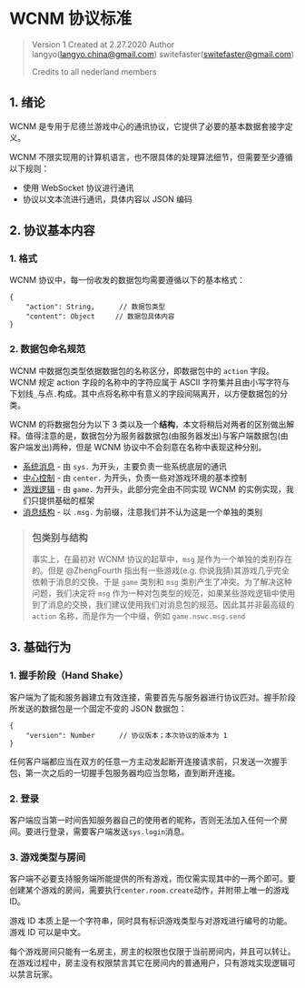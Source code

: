 # WCNM 协议标准

> Version 1
> Created at 2.27.2020
> Author langyo(langyo.china@gmail.com)
> switefaster(switefaster@gmail.com)
>
> Credits to all nederland members

## 1. 绪论

WCNM 是专用于尼德兰游戏中心的通讯协议，它提供了必要的基本数据套接字定义。

WCNM 不限实现用的计算机语言，也不限具体的处理算法细节，但需要至少遵循以下规则：

- 使用 WebSocket 协议进行通讯
- 协议以文本流进行通讯，具体内容以 JSON 编码

## 2. 协议基本内容

### 1. 格式

WCNM 协议中，每一份收发的数据包均需要遵循以下的基本格式：

```json5
{
    "action": String,      // 数据包类型
    "content": Object     // 数据包具体内容
}
```

### 2. 数据包命名规范

WCNM 中数据包类型依据数据包的名称区分，即数据包中的 ```action``` 字段。WCNM 规定 action 字段的名称中的字符应属于 ASCII 字符集并且由小写字符与下划线```_```与点```.```构成。其中点将名称中有意义的字段间隔离开，以方便数据包的分类。

WCNM 的将数据包分为以下 3 类以及一个**结构**，本文将稍后对两者的区别做出解释。值得注意的是，数据包分为服务器数据包(由服务器发出)与客户端数据包(由客户端发出)两种，但是 WCNM 协议中不会刻意在名称中表现这种分别。

- [系统消息](sys.md) - 由 ```sys.``` 为开头，主要负责一些系统底层的通讯
- [中心控制](center.md) - 由 ```center.``` 为开头，负责一些对游戏环境的基本控制
- [游戏逻辑](game.md) - 由 ```game.``` 为开头，此部分完全由不同实现 WCNM 的实例实现，我们只提供基础的框架
- [消息结构](msg.md) - 以 ```.msg.``` 为前缀，注意我们并不认为这是一个单独的类别

> ### 包类别与结构
>
> 事实上，在最初对 WCNM 协议的起草中，```msg``` 是作为一个单独的类别存在的。但是 @ZhengFourth 指出有一些游戏(e.g. 你说我猜)其游戏几乎完全依赖于消息的交换。于是 ```game``` 类别和 ```msg``` 类别产生了冲突。为了解决这种问题，我们决定将 ```msg``` 作为一种对包类型的规范，如果某些游戏逻辑中使用到了消息的交换，我们建议使用我们对消息包的规范。因此其并非最高级的 ```action``` 名称，而是作为一个中缀，例如 ```game.nswc.msg.send```

## 3. 基础行为

### 1. 握手阶段（Hand Shake）

客户端为了能和服务器建立有效连接，需要首先与服务器进行协议匹对。握手阶段所发送的数据包是一个固定不变的 JSON 数据包：

```json5
{
    "version": Number      // 协议版本；本次协议的版本为 1
}
```

任何客户端都应当在双方的任意一方主动发起断开连接请求前，只发送一次握手包，第一次之后的一切握手包服务器均应当忽略，直到断开连接。

### 2. 登录

客户端应当第一时间告知服务器自己的使用者的昵称，否则无法加入任何一个房间。要进行登录，需要客户端发送```sys.login```消息。

### 3. 游戏类型与房间

客户端不必要支持服务端所能提供的所有游戏，而仅需实现其中的一两个即可。要创建某个游戏的房间，需要执行```center.room.create```动作，并附带上唯一的游戏 ID。

游戏 ID 本质上是一个字符串，同时具有标识游戏类型与对游戏进行编号的功能。游戏 ID 可以是中文。

每个游戏房间只能有一名房主，房主的权限也仅限于当前房间内，并且可以转让。在游戏过程中，房主没有权限禁言其它在房间内的普通用户，只有游戏实现逻辑可以禁言玩家。
